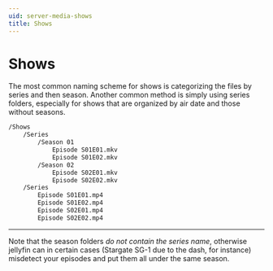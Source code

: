 ```yaml
---
uid: server-media-shows
title: Shows
---
```


# Shows

The most common naming scheme for shows is categorizing the files by series and then season. Another common method is simply using series folders, especially for shows that are organized by air date and those without seasons.

```txt
/Shows
    /Series
        /Season 01
            Episode S01E01.mkv
            Episode S01E02.mkv
        /Season 02
            Episode S02E01.mkv
            Episode S02E02.mkv
    /Series
        Episode S01E01.mp4
        Episode S01E02.mp4
        Episode S02E01.mp4
        Episode S02E02.mp4
```
----
Note that the season folders *do not contain the series name*, otherwise jellyfin can in certain cases (Stargate SG-1 due to the dash, for instance) misdetect your episodes and put them all under the same season.

